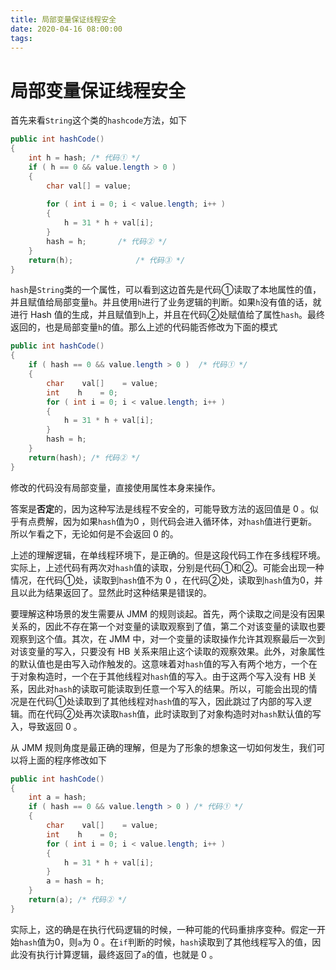 ```yaml
---
title: 局部变量保证线程安全
date: 2020-04-16 08:00:00
tags:
---
```

# 局部变量保证线程安全

<!--more-->

首先来看`String`这个类的`hashcode`方法，如下

```java
public int hashCode()
{
    int h = hash; /* 代码① */
    if ( h == 0 && value.length > 0 )
    {
        char val[] = value;
 
        for ( int i = 0; i < value.length; i++ )
        {
            h = 31 * h + val[i];
        }
        hash = h;       /* 代码② */
    }
    return(h);              /* 代码③ */
}
```

`hash`是`String`类的一个属性，可以看到这边首先是代码①读取了本地属性的值，并且赋值给局部变量`h`。并且使用`h`进行了业务逻辑的判断。如果`h`没有值的话，就进行 Hash 值的生成，并且赋值到`h`上，并且在代码②处赋值给了属性`hash`。最终返回的，也是局部变量`h`的值。那么上述的代码能否修改为下面的模式

```java
public int hashCode()
{
    if ( hash == 0 && value.length > 0 )  /* 代码① */
    {
        char    val[]    = value;
        int    h    = 0;
        for ( int i = 0; i < value.length; i++ )
        {
            h = 31 * h + val[i];
        }
        hash = h;
    }
    return(hash); /* 代码② */
}
```

修改的代码没有局部变量，直接使用属性本身来操作。

答案是**否定**的，因为这种写法是线程不安全的，可能导致方法的返回值是 0 。似乎有点费解，因为如果`hash`值为0 ，则代码会进入循环体，对`hash`值进行更新。所以乍看之下，无论如何是不会返回 0 的。

上述的理解逻辑，在单线程环境下，是正确的。但是这段代码工作在多线程环境。实际上，上述代码有两次对`hash`值的读取，分别是代码①和②。可能会出现一种情况，在代码①处，读取到`hash`值不为 0 ，在代码②处，读取到`hash`值为0，并且以此为结果返回了。显然此时这种结果是错误的。

要理解这种场景的发生需要从 JMM 的规则谈起。首先，两个读取之间是没有因果关系的，因此不存在第一个对变量的读取观察到了值，第二个对该变量的读取也要观察到这个值。其次，在 JMM 中，对一个变量的读取操作允许其观察最后一次到对该变量的写入，只要没有 HB 关系来阻止这个读取的观察效果。此外，对象属性的默认值也是由写入动作触发的。这意味着对`hash`值的写入有两个地方，一个在于对象构造时，一个在于其他线程对`hash`值的写入。由于这两个写入没有 HB 关系，因此对`hash`的读取可能读取到任意一个写入的结果。所以，可能会出现的情况是在代码①处读取到了其他线程对`hash`值的写入，因此跳过了内部的写入逻辑。而在代码②处再次读取`hash`值，此时读取到了对象构造时对`hash`默认值的写入，导致返回 0 。

从 JMM 规则角度是最正确的理解，但是为了形象的想象这一切如何发生，我们可以将上面的程序修改如下

```java
public int hashCode()
{
    int a = hash;
    if ( hash == 0 && value.length > 0 ) /* 代码① */
    {
        char    val[]    = value;
        int    h    = 0;
        for ( int i = 0; i < value.length; i++ )
        {
            h = 31 * h + val[i];
        }
        a = hash = h;
    }
    return(a); /* 代码② */
}
```

实际上，这的确是在执行代码逻辑的时候，一种可能的代码重排序变种。假定一开始`hash`值为0，则`a`为 0 。在`if`判断的时候，`hash`读取到了其他线程写入的值，因此没有执行计算逻辑，最终返回了`a`的值，也就是 0 。